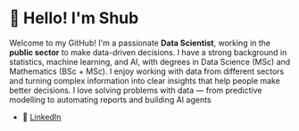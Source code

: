 # 👋 Hello! I'm Shub

Welcome to my GitHub! I'm a passionate **Data Scientist**, working in the **public sector** to make data-driven decisions. I have a strong background in statistics, machine learning, and AI, with degrees in Data Science (MSc) and Mathematics (BSc + MSc). I enjoy working with data from different sectors and turning complex information into clear insights that help people make better decisions. I love solving problems with data — from predictive modelling to automating reports and building AI agents



- 💼 [LinkedIn](https://www.linkedin.com/in/subham-kumar-singh-bb03001a0/)
  


